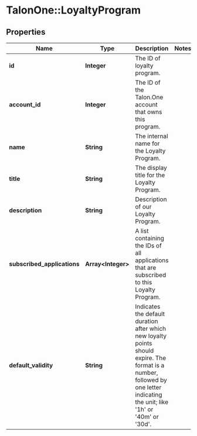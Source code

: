# TalonOne::LoyaltyProgram

## Properties
Name | Type | Description | Notes
------------ | ------------- | ------------- | -------------
**id** | **Integer** | The ID of loyalty program. | 
**account_id** | **Integer** | The ID of the Talon.One account that owns this program. | 
**name** | **String** | The internal name for the Loyalty Program. | 
**title** | **String** | The display title for the Loyalty Program. | 
**description** | **String** | Description of our Loyalty Program. | 
**subscribed_applications** | **Array&lt;Integer&gt;** | A list containing the IDs of all applications that are subscribed to this Loyalty Program. | 
**default_validity** | **String** | Indicates the default duration after which new loyalty points should expire. The format is a number, followed by one letter indicating the unit; like &#39;1h&#39; or &#39;40m&#39; or &#39;30d&#39;. | 


